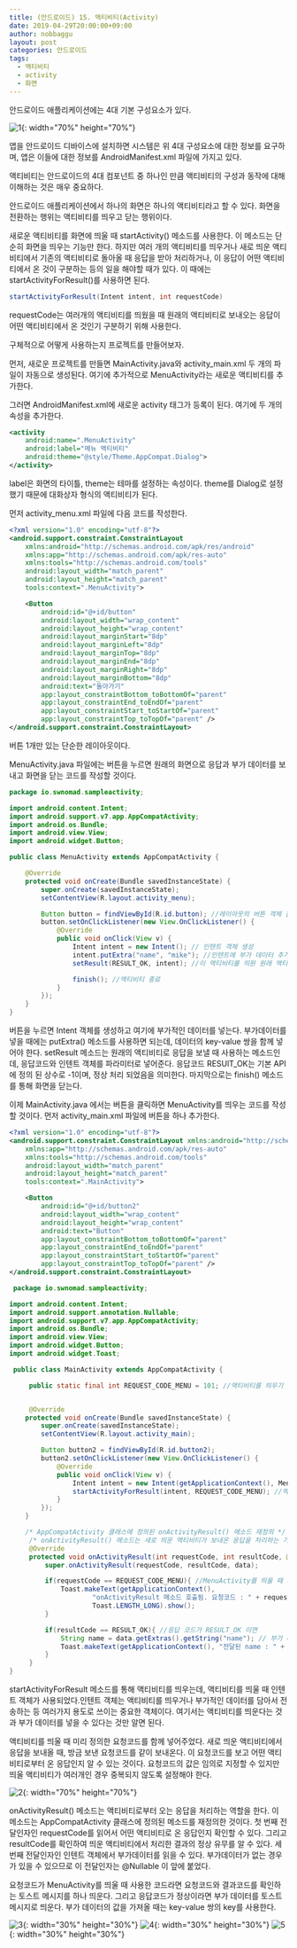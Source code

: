 ```yaml
---
title: (안드로이드) 15. 액티비티(Activity)
date: 2019-04-29T20:00:00+09:00
author: nobbaggu
layout: post
categories: 안드로이드
tags:
  - 액티비티
  - activity
  - 화면
---
```


안드로이드 애플리케이션에는 4대 기본 구성요소가 있다.

![1](https://nobbaggu.github.io/images/android/15/1.png){: width="70%" height="70%"}

앱을 안드로이드 디바이스에 설치하면 시스템은 위 4대 구성요소에 대한 정보를 요구하며, 앱은 이들에 대한 정보를 AndroidManifest.xml 파일에 가지고 있다.

액티비티는 안드로이드의 4대 컴포넌트 중 하나인 만큼 액티비티의 구성과 동작에 대해 이해하는 것은 매우 중요하다.

안드로이드 애플리케이션에서 하나의 화면은 하나의 액티비티라고 할 수 있다. 화면을 전환하는 행위는 액티비티를 띄우고 닫는 행위이다.

새로운 액티비티를 화면에 띄울 때 startActivity() 메소드를 사용한다. 이 메소드는 단순히 화면을 띄우는 기능만 한다. 하지만 여러 개의 액티비티를 띄우거나 새로 띄운 액티비티에서 기존의 액티비티로 돌아올 때 응답을 받아 처리하거나, 이 응답이 어떤 액티비티에서 온 것이 구분하는 등의 일을 해야할 때가 있다. 이 때에는 startActivityForResult()를 사용하면 된다.

~~~ java
startActivityForResult(Intent intent, int requestCode)
~~~

requestCode는 여러개의 액티비티를 띄웠을 때 원래의 액티비티로 보내오는 응답이 어떤 액티비티에서 온 것인기 구분하기 위해 사용한다.

구체적으로 어떻게 사용하는지 프로젝트를 만들어보자.

먼저, 새로운 프로젝트를 만들면 MainActivity.java와 activity_main.xml 두 개의 파일이 자동으로 생성된다. 여기에 추가적으로 MenuActivity라는 새로운 액티비티를 추가한다.

그러면 AndroidManifest.xml에 새로운 activity 태그가 등록이 된다. 여기에 두 개의 속성을 추가한다.

~~~ xml
<activity
	android:name=".MenuActivity"
	android:label="메뉴 액티비티"
	android:theme="@style/Theme.AppCompat.Dialog">
</activity>
~~~

label은 화면의 타이틀, theme는 테마를 설정하는 속성이다. theme를 Dialog로 설정했기 때문에 대화상자 형식의 액티비티가 된다.

먼저 activity_menu.xml 파일에 다음 코드를 작성한다.

~~~ xml
<?xml version="1.0" encoding="utf-8"?>
<android.support.constraint.ConstraintLayout
    xmlns:android="http://schemas.android.com/apk/res/android"
    xmlns:app="http://schemas.android.com/apk/res-auto"
    xmlns:tools="http://schemas.android.com/tools"
    android:layout_width="match_parent"
    android:layout_height="match_parent"
    tools:context=".MenuActivity">

    <Button
        android:id="@+id/button"
        android:layout_width="wrap_content"
        android:layout_height="wrap_content"
        android:layout_marginStart="8dp"
        android:layout_marginLeft="8dp"
        android:layout_marginTop="8dp"
        android:layout_marginEnd="8dp"
        android:layout_marginRight="8dp"
        android:layout_marginBottom="8dp"
        android:text="돌아가기"
        app:layout_constraintBottom_toBottomOf="parent"
        app:layout_constraintEnd_toEndOf="parent"
        app:layout_constraintStart_toStartOf="parent"
        app:layout_constraintTop_toTopOf="parent" />
</android.support.constraint.ConstraintLayout>
~~~

버튼 1개만 있는 단순한 레이아웃이다.

MenuActivity.java 파일에는 버튼을 누르면 원래의 화면으로 응답과 부가 데이터를 보내고 화면을 닫는 코드를 작성할 것이다.

~~~ java
package io.swnomad.sampleactivity;

import android.content.Intent;
import android.support.v7.app.AppCompatActivity;
import android.os.Bundle;
import android.view.View;
import android.widget.Button;

public class MenuActivity extends AppCompatActivity {

    @Override
    protected void onCreate(Bundle savedInstanceState) {
        super.onCreate(savedInstanceState);
        setContentView(R.layout.activity_menu);

        Button button = findViewById(R.id.button); //레이아웃의 버튼 객체 참조
        button.setOnClickListener(new View.OnClickListener() {
            @Override
            public void onClick(View v) {
                Intent intent = new Intent(); // 인텐트 객체 생성
                intent.putExtra("name", "mike"); //인텐트에 부가 데이터 추가
                setResult(RESULT_OK, intent); //이 액티비티를 띄원 원래 액티비티로 응답 보내기

                finish(); //액티비티 종료
            }
        });
    }
}
~~~

버튼을 누르면 Intent 객체를 생성하고 여기에 부가적인 데이터를 넣는다. 부가데이터를 넣을 때에는 putExtra() 메소드를 사용하면 되는데, 데이터의 key-value 쌍을 함께 넣어야 한다. setResult 메소드는 원래의 액티비티로 응답을 보낼 때 사용하는 메소드인데, 응답코드와 인텐트 객체를 파라미터로 넣어준다. 응답코드 RESUlT_OK는 기본 API에 정의 된 상수로 -1이며, 정상 처리 되었음을 의미한다. 마지막으로는 finish() 메소드를 통해 화면을 닫는다.

이제 MainActivity.java 에서는 버튼을 클릭하면 MenuActivity를 띄우는 코드를 작성할 것이다. 먼저 activity_main.xml 파일에 버튼을 하나 추가한다.

~~~ xml
<?xml version="1.0" encoding="utf-8"?>
<android.support.constraint.ConstraintLayout xmlns:android="http://schemas.android.com/apk/res/android"
    xmlns:app="http://schemas.android.com/apk/res-auto"
    xmlns:tools="http://schemas.android.com/tools"
    android:layout_width="match_parent"
    android:layout_height="match_parent"
    tools:context=".MainActivity">

    <Button
        android:id="@+id/button2"
        android:layout_width="wrap_content"
        android:layout_height="wrap_content"
        android:text="Button"
        app:layout_constraintBottom_toBottomOf="parent"
        app:layout_constraintEnd_toEndOf="parent"
        app:layout_constraintStart_toStartOf="parent"
        app:layout_constraintTop_toTopOf="parent" />
</android.support.constraint.ConstraintLayout>
~~~

~~~ java
 package io.swnomad.sampleactivity;

import android.content.Intent;
import android.support.annotation.Nullable;
import android.support.v7.app.AppCompatActivity;
import android.os.Bundle;
import android.view.View;
import android.widget.Button;
import android.widget.Toast;

 public class MainActivity extends AppCompatActivity {

     public static final int REQUEST_CODE_MENU = 101; //액티비티를 띄우기 위한 요청코드 정의


     @Override
    protected void onCreate(Bundle savedInstanceState) {
        super.onCreate(savedInstanceState);
        setContentView(R.layout.activity_main);

        Button button2 = findViewById(R.id.button2);
        button2.setOnClickListener(new View.OnClickListener() {
            @Override
            public void onClick(View v) {
                Intent intent = new Intent(getApplicationContext(), MenuActivity.class); //MenuActivity를 띄우기 위한 인텐트 객체 생성
                startActivityForResult(intent, REQUEST_CODE_MENU); //액티비티 띄우기
            }
        });
    }

    /* AppCompatActivity 클래스에 정의된 onActivityResult() 메소드 재정의 */
     /* onActivityResult() 메소드는 새로 띄운 액티비티가 보내온 응답을 처리하는 기능을 한다. */
     @Override
     protected void onActivityResult(int requestCode, int resultCode, @Nullable Intent data) {
         super.onActivityResult(requestCode, resultCode, data);

         if(requestCode == REQUEST_CODE_MENU){ //MenuActivity를 띄울 때 사용했던 요청코드이면
             Toast.makeText(getApplicationContext(),
                     "onActivityResult 메소드 호출됨. 요청코드 : " + requestCode + ", 결과코드 : " + resultCode,
                     Toast.LENGTH_LONG).show();
         }

         if(resultCode == RESULT_OK){ //응답 코드가 RESULT_OK 이면
             String name = data.getExtras().getString("name"); // 부가 데이터의 값(value) 얻기
             Toast.makeText(getApplicationContext(), "전달된 name : " + name, Toast.LENGTH_LONG).show();
         }
     }
}
~~~

startActivityForResult 메소드를 통해 액티비티를 띄우는데, 액티비티를 띄울 때 인텐트 객체가 사용되었다.인텐트 객체는 액티비티를 띄우거나 부가적인 데이터를 담아서 전송하는 등 여러가지 용도로 쓰이는 중요한 객체이다. 여기서는 액티비티를 띄운다는 것과 부가 데이터를 넣을 수 있다는 것만 알면 된다. 

액티비티를 띄울 때 미리 정의한 요청코드를 함께 넣어주었다. 새로 띄운 액티비티에서 응답을 보내올 때, 방금 보낸 요청코드를 같이 보내온다. 이 요청코드를 보고 어떤 액티비티로부터 온 응답인지 알 수 있는 것이다. 요청코드의 값은 임의로 지정할 수 있지만 띄울 액티비티가 여러개인 경우 중복되지 않도록 설정해야 한다. 

![2](https://nobbaggu.github.io/images/android/15/2.png){: width="70%" height="70%"}

onActivityResult() 메소드는 액티비티로부터 오는 응답을 처리하는 역할을 한다. 이 메소드는 AppCompatActivity 클래스에 정의된 메소드를 재정의한 것이다. 첫 번째 전달인자인 requestCode를 읽어서 어떤 액티비티로 온 응답인지 확인할 수 있다. 그리고 resultCode를 확인하여 띄운 액티비티에서 처리한 결과의 정상 유무를 알 수 있다. 세 번째 전달인자인 인텐트 객체에서 부가데이터를 읽을 수 있다. 부가데이터가 없는 경우가 있을 수 있으므로 이 전달인자는 @Nullable 이 앞에 붙었다.

요청코드가 MenuActivity를 띄울 때 사용한 코드라면 요청코드와 결과코드를 확인하는 토스트 메시지를 하나 띄운다. 그리고 응답코드가 정상이라면 부가 데이터를 토스트 메시지로 띄운다. 부가 데이터의 값을 가져올 때는 key-value 쌍의 key를 사용한다.

![3](https://nobbaggu.github.io/images/android/15/3.jpg){: width="30%" height="30%"}
![4](https://nobbaggu.github.io/images/android/15/4.jpg){: width="30%" height="30%"}
![5](https://nobbaggu.github.io/images/android/15/5.jpg){: width="30%" height="30%"}